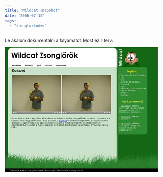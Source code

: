 ```yaml
---
title: "Wildcat snapshot"
date: "2006-07-15"
tags: 
  - "zsonglorkodes"
---
```


Le akarom dokumentálni a folyamatot. Most ez a terv:

![main3](images/main3-500x408.jpg)

